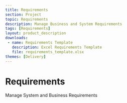 ```yaml
---
title: Requirements
section: Project
topic: Requirements
description: Manage Business and System Requirements
tags: [Requirements]
layout: product_description
downloads:
 - name: Requirements Template
   description: Excel Requirements Template
   file: requirements_template.xlsx
themes: [Delivery]
---
```


# Requirements

Manage System and Business Requirements
